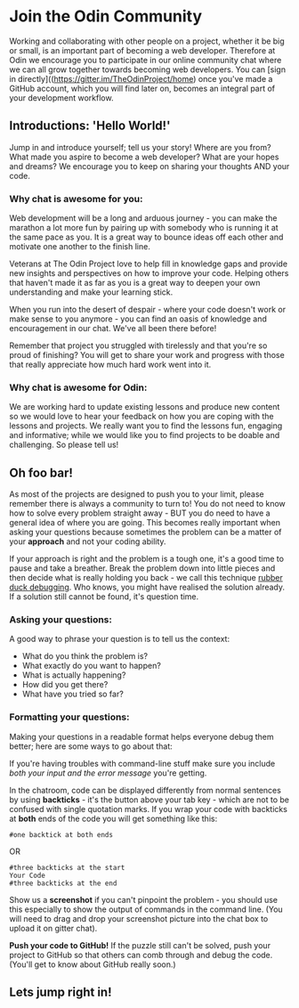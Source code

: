 # Join the Odin Community

Working and collaborating with other people on a project, whether it be big or small, is an important part of becoming a web developer. Therefore at Odin we encourage you to participate in our online community chat where we can all grow together towards becoming web developers. You can [sign in directly]((https://gitter.im/TheOdinProject/home) once you've made a GitHub account, which you will find later on, becomes an integral part of your development workflow.

<!-- Call to Action GITTER SIGN IN BUTTON using this link https://gitter.im/TheOdinProject/home -->

## Introductions: 'Hello World!'
Jump in and introduce yourself; tell us your story! Where are you from? What made you aspire to become a web developer? What are your hopes and dreams? We encourage you to keep on sharing your thoughts AND your code.

### Why chat is awesome for you:

Web development will be a long and arduous journey - you can make the marathon a lot more fun by pairing up with somebody who is running it at the same pace as you. It is a great way to bounce ideas off each other and motivate one another to the finish line.

Veterans at The Odin Project love to help fill in knowledge gaps and provide new insights and perspectives on how to improve your code. Helping others that haven't made it as far as you is a great way to deepen your own understanding and make your learning stick.

When you run into the desert of despair - where your code doesn't work or make sense to you anymore - you can find an oasis of knowledge and encouragement in our chat. We've all been there before!

Remember that project you struggled with tirelessly and that you're so proud of finishing? You will get to share your work and progress with those that really appreciate how much hard work went into it.

### Why chat is awesome for Odin:

We are working hard to update existing lessons and produce new content so we would love to hear your feedback on how you are coping with the lessons and projects. We really want you to find the lessons fun, engaging and informative; while we would like you to find projects to be doable and challenging. So please tell us!

## Oh foo bar!

As most of the projects are designed to push you to your limit, please remember there is always a community to turn to! You do not need to know how to solve every problem straight away - BUT you do need to have a general idea of where you are going. This becomes really important when asking your questions because sometimes the problem can be a matter of your **approach** and not your coding ability. 

If your approach is right and the problem is a tough one, it's a good time to pause and take a breather. Break the problem down into little pieces and then decide what is really holding you back - we call this technique [rubber duck debugging](https://en.wikipedia.org/wiki/Rubber_duck_debugging). Who knows, you might have realised the solution already. If a solution still cannot be found, it's question time.

### Asking your questions:

A good way to phrase your question is to tell us the context:

* What do you think the problem is?
* What exactly do you want to happen?
* What is actually happening? 
* How did you get there?
* What have you tried so far?

### Formatting your questions:

Making your questions in a readable format helps everyone debug them better; here are some ways to go about that:

If you're having troubles with command-line stuff make sure you include *both your input and the error message* you're getting.

In the chatroom, code can be displayed differently from normal sentences by using **backticks** - it's the button above your tab key - which are not to be confused with single quotation marks. If you wrap your code with backticks at **both** ends of the code you will get something like this: 

`#one backtick at both ends`

OR

```
#three backticks at the start
Your Code
#three backticks at the end
```

Show us a **screenshot** if you can't pinpoint the problem - you should use this especially to show the output of commands in the command line. (You will need to drag and drop your screenshot picture into the chat box to upload it on gitter chat).

**Push your code to GitHub!** If the puzzle still can't be solved, push your project to GitHub so that others can comb through and debug the code. (You'll get to know about GitHub really soon.)

## Lets jump right in!

<!-- Call to Action GITTER SIGN IN BUTTON using this link https://gitter.im/TheOdinProject/home -->